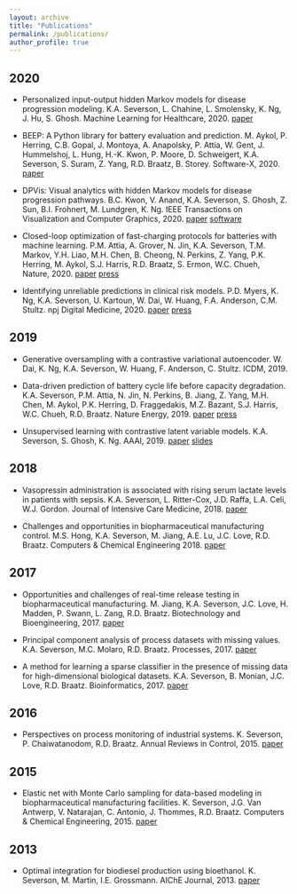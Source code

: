 ```yaml
---
layout: archive
title: "Publications"
permalink: /publications/
author_profile: true
---
```


## 2020

* Personalized input-output hidden Markov models for disease progression modeling. K.A. Severson, L. Chahine, L. Smolensky, K. Ng, J. Hu, S. Ghosh. Machine Learning for Healthcare, 2020. [paper](https://static1.squarespace.com/static/59d5ac1780bd5ef9c396eda6/t/5f22cb86bc954f32697e42aa/1596115849139/65_CameraReadySubmission_MJFF_Methodological-5.pdf)

* BEEP: A Python library for battery evaluation and prediction. M. Aykol, P. Herring, C.B. Gopal, J. Montoya, A. Anapolsky, P. Attia, W. Gent, J. Hummelshoj, L. Hung, H.-K. Kwon, P. Moore, D. Schweigert, K.A. Severson, S. Suram, Z. Yang, R.D. Braatz, B. Storey. Software-X, 2020. [paper](https://www.sciencedirect.com/science/article/pii/S2352711020300492)

* DPVis: Visual analytics with hidden Markov models for disease progression pathways. B.C. Kwon, V. Anand, K.A. Severson, S. Ghosh, Z. Sun, B.I. Frohnert, M. Lundgren, K. Ng. IEEE Transactions on Visualization and Computer Graphics, 2020. [paper](https://www.researchgate.net/profile/Bum_Chul_Kwon/publication/340498092_DPVis_Visual_Analytics_with_Hidden_Markov_Models_for_Disease_Progression_Pathways/links/5e906d34a6fdcca789064e0b/DPVis-Visual-Analytics-with-Hidden-Markov-Models-for-Disease-Progression-Pathways.pdf) [software](http://dpvis.mybluemix.net)

* Closed-loop optimization of fast-charging protocols for batteries with machine learning. P.M. Attia, A. Grover, N. Jin, K.A. Severson, T.M. Markov, Y.H. Liao, M.H. Chen, B. Cheong, N. Perkins, Z. Yang, P.K. Herring, M. Aykol, S.J. Harris, R.D. Braatz, S. Ermon, W.C. Chueh, Nature, 2020. [paper](https://www.nature.com/articles/s41586-020-1994-5.epdf) [press](https://news.stanford.edu/2020/02/19/machine-learning-speed-arrival-ultra-fast-charging-electric-car/)

* Identifying unreliable predictions in clinical risk models. P.D. Myers, K. Ng, K.A. Severson, U. Kartoun, W. Dai, W. Huang, F.A. Anderson, C.M. Stultz. npj Digital Medicine, 2020. [paper](https://doi.org/10.1038/s41746-019-0209-7) [press](http://news.mit.edu/2020/clinical-risk-models-acccurate-0123)

## 2019

* Generative oversampling with a contrastive variational autoencoder. W. Dai, K. Ng, K.A. Severson, W. Huang, F. Anderson, C. Stultz. ICDM, 2019.

* Data-driven prediction of battery cycle life before capacity degradation. K.A. Severson, P.M. Attia, N. Jin, N. Perkins, B. Jiang, Z. Yang, M.H. Chen, M. Aykol, P.K. Herring, D. Fraggedakis, M.Z. Bazant, S.J. Harris, W.C. Chueh, R.D. Braatz. Nature Energy, 2019. [paper](https://web.mit.edu/braatzgroup/Severson_NatureEnergy_2019.pdf) [press](https://news.stanford.edu/2019/03/25/ai-accurately-predicts-useful-life-batteries/)

* Unsupervised learning with contrastive latent variable models. K.A. Severson, S. Ghosh, K. Ng. AAAI, 2019. [paper](https://arxiv.org/abs/1811.06094) [slides](https://kseverso.github.io/files/Severson_AAAI2019_Presentation.pdf)

## 2018

* Vasopressin administration is associated with rising serum lactate levels in patients with sepsis. K.A. Severson, L. Ritter-Cox, J.D. Raffa, L.A. Celi, W.J. Gordon. Journal of Intensive Care Medicine, 2018. [paper](https://journals.sagepub.com/doi/abs/10.1177/0885066618794925)

* Challenges and opportunities in biopharmaceutical manufacturing control. M.S. Hong, K.A. Severson, M. Jiang, A.E. Lu, J.C. Love, R.D. Braatz. Computers & Chemical Engineering 2018. [paper](https://web.mit.edu/braatzgroup/Hong_ComChemEng_2018.pdf)

## 2017

* Opportunities and challenges of real-time release testing in biopharmaceutical manufacturing. M. Jiang, K.A. Severson, J.C. Love, H. Madden, P. Swann, L. Zang, R.D. Braatz. Biotechnology and Bioengineering, 2017. [paper](https://web.mit.edu/braatzgroup/Jiang_BiotechBioeng_2017.pdf)

* Principal component analysis of process datasets with missing values. K.A. Severson, M.C. Molaro, R.D. Braatz. Processes, 2017. [paper](https://www.mdpi.com/2227-9717/5/3/38)

* A method for learning a sparse classifier in the presence of missing data for high-dimensional biological datasets. K.A. Severson, B. Monian, J.C. Love, R.D. Braatz. Bioinformatics, 2017. [paper](https://academic.oup.com/bioinformatics/article/33/18/2897/3738496)

## 2016

* Perspectives on process monitoring of industrial systems. K. Severson, P. Chaiwatanodom, R.D. Braatz. Annual Reviews in Control, 2015. [paper](https://web.mit.edu/braatzgroup/Severson_ARC_2016.pdf)

## 2015

* Elastic net with Monte Carlo sampling for data-based modeling in biopharmaceutical manufacturing facilities. K. Severson, J.G. Van Antwerp, V. Natarajan, C. Antonio, J. Thommes, R.D. Braatz. Computers & Chemical Engineering, 2015. [paper](http://web.mit.edu/braatzgroup/elastic_net_with_monte_carlo_sampling_for_data_based_modeling_in_biopharmaceutical_manufacturing_facilities.pdf)

## 2013

* Optimal integration for biodiesel production using bioethanol. K. Severson, M. Martin, I.E. Grossmann. AIChE Journal, 2013. [paper](https://kilthub.cmu.edu/articles/Optimal_integration_for_biodiesel_production_using_bioethanol/6467252/files/11895704.pdf)
